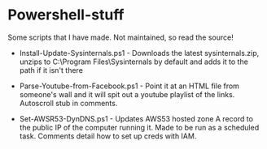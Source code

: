 # Powershell-stuff

Some scripts that I have made. Not maintained, so read the source!

- Install-Update-Sysinternals.ps1 - Downloads the latest sysinternals.zip, unzips to C:\Program Files\Sysinternals by default and adds it to the path if it isn't there

- Parse-Youtube-from-Facebook.ps1 - Point it at an HTML file from someone's wall and it will spit out a youtube playlist of the links. Autoscroll stub in comments.

- Set-AWSR53-DynDNS.ps1 - Updates AWS53 hosted zone A record to the public IP of the computer running it. Made to be run as a scheduled task. Comments detail how to set up creds with IAM.